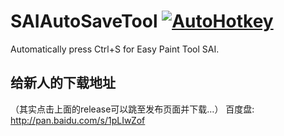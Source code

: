 # SAIAutoSaveTool [![AutoHotkey](https://img.shields.io/badge/Language-AutoHotkey-yellowgreen.svg)](https://autohotkey.com/)
Automatically press Ctrl+S for Easy Paint Tool SAI.

## 给新人的下载地址

（其实点击上面的release可以跳至发布页面并下载…）
百度盘: http://pan.baidu.com/s/1pLIwZof
